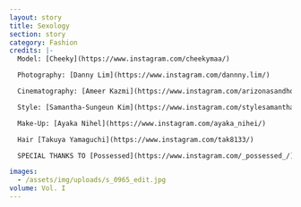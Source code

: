 ```yaml
---
layout: story
title: Sexology
section: story
category: Fashion
credits: |-
  Model: [Cheeky](https://www.instagram.com/cheekymaa/)

  Photography: [Danny Lim](https://www.instagram.com/dannny.lim/)

  Cinematography: [Ameer Kazmi](https://www.instagram.com/arizonasandhoneybuns/)

  Style: [Samantha-Sungeun Kim](https://www.instagram.com/stylesamantha7/)

  Make-Up: [Ayaka Nihel](https://www.instagram.com/ayaka_nihei/)

  Hair [Takuya Yamaguchi](https://www.instagram.com/tak8133/)

  SPECIAL THANKS TO [Possessed](https://www.instagram.com/_possessed_/)

images:
  - /assets/img/uploads/s_0965_edit.jpg
volume: Vol. I
---
```

